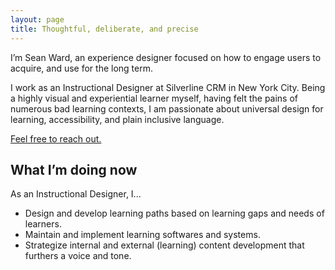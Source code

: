 ```yaml
---
layout: page
title: Thoughtful, deliberate, and precise
---
```


<p class="lead">I’m Sean Ward, an experience designer focused on how to engage users to acquire, and use for the long term.</p>

I work as an Instructional Designer at Silverline CRM in New York City. Being a highly visual and experiential learner myself, having felt the pains of numerous bad learning contexts, I am passionate about universal design for learning, accessibility, and plain inclusive language.

[Feel free to reach out.](mailto:seanthomasward@gmail.com)

## What I’m doing now
As an Instructional Designer, I...
- Design and develop learning paths based on learning gaps and needs of learners.
- Maintain and implement learning softwares and systems. 
- Strategize internal and external (learning) content development that furthers a voice and tone.
